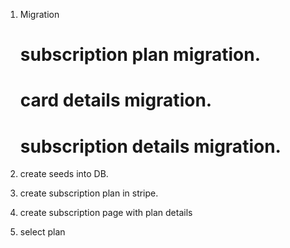 1. Migration
   # subscription plan migration. 
   # card details migration. 
   # subscription details migration. 

2. create seeds into DB.   
3. create subscription plan in stripe.   
4. create subscription page with plan details
5. select plan 